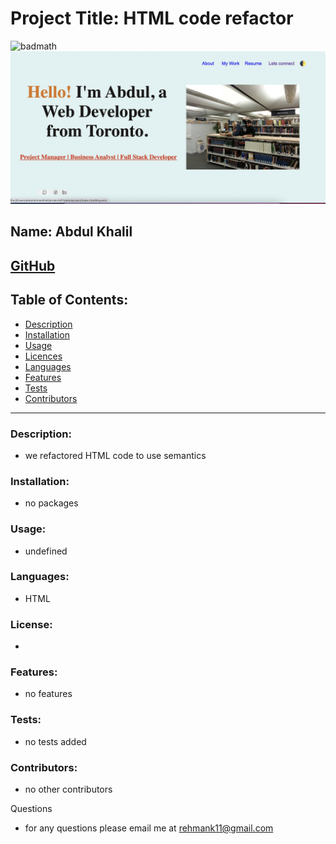 

# Project Title: HTML code refactor
![badmath](https://img.shields.io/github/languages/top/nielsenjared/badmath)
![Deployed project](ss1.png)

## Name: Abdul Khalil
## [GitHub](https://github.com/absk786)

## Table of Contents:
* [Description](https://github.com/absk786/assignment7/blob/main/README.md#Description)
* [Installation](https://github.com/absk786/assignment7/blob/main/README.md#Installation)
* [Usage](https://github.com/absk786/assignment7/blob/main/README.md#Usage)
* [Licences](https://github.com/absk786/assignment7/blob/main/README.md#License)
* [Languages](https://github.com/absk786/assignment7/blob/main/README.md#Languages)
* [Features](https://github.com/absk786/assignment7/blob/main/README.md#Features)
* [Tests](https://github.com/absk786/assignment7/blob/main/README.md#Tests)
* [Contributors](https://github.com/absk786/assignment7/blob/main/README.md#Contributors)

-------------------------------------------------------------------------------------
### Description: 
* we refactored HTML code to use semantics 

### Installation: 
* no packages
 
### Usage: 
* undefined

### Languages: 
* HTML

### License:
* 

### Features: 
* no features

### Tests: 
* no tests added

### Contributors: 
* no other contributors

Questions
* for any questions please email me at rehmank11@gmail.com
